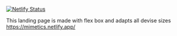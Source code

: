 [![Netlify Status](https://api.netlify.com/api/v1/badges/8a34a2d3-405e-4fe3-bbfa-563f87be1761/deploy-status)](https://app.netlify.com/sites/mimetics/deploys)

This landing page is made with flex box and adapts all devise sizes
https://mimetics.netlify.app/
